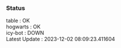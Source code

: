 ### Status


table : OK  
hogwarts : OK  
icy-bot : DOWN  
Latest Update : 2023-12-02 08:09:23.411604
